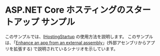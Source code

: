 # <a name="aspnet-core-hosting-startup-sample"></a>ASP.NET Core ホスティングのスタートアップ サンプル

このサンプルでは、[IHostingStartup](https://docs.microsoft.com/dotnet/api/microsoft.aspnetcore.hosting.ihostingstartup) の使用方法を説明します。 このサンプルは、「[Enhance an app from an external assembly](https://docs.microsoft.com/aspnet/core/fundamentals/host/platform-specific-configuration)」(外部アセンブリからアプリを拡張する) で説明されているシナリオを示しています。
